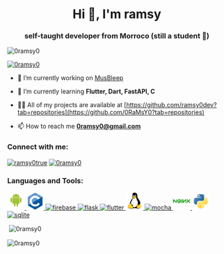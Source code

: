<h1 align="center">Hi 👋, I'm ramsy</h1>
<h3 align="center">self-taught developer from Morroco (still a student 🙂)</h3>

<p align="left"> <img src="https://komarev.com/ghpvc/?username=0ramsy0&label=Profile%20views&color=0e75b6&style=flat" alt="0ramsy0" /> </p>

<p align="left"> <a href="https://github.com/ryo-ma/github-profile-trophy"><img src="https://github-profile-trophy.vercel.app/?username=0ramsy0" alt="0ramsy0" /></a> </p>

- 🔭 I’m currently working on [MusBleep](https://github.com/ramsy0dev/MusBleep)

- 🌱 I’m currently learning **Flutter, Dart, FastAPI, C**

- 👨‍💻 All of my projects are available at [https://github.com/ramsy0dev?tab=repositories](https://github.com/0RaMsY0?tab=repositories)

- 📫 How to reach me **0ramsy0@gmail.com**

<h3 align="left">Connect with me:</h3>
<p align="left">
<a href="https://instagram.com/ramsy0true" target="blank"><img align="center" src="https://raw.githubusercontent.com/rahuldkjain/github-profile-readme-generator/master/src/images/icons/Social/instagram.svg" alt="ramsy0true" height="30" width="40" /></a>
<a href="https://www.leetcode.com/0ramsy0" target="blank"><img align="center" src="https://raw.githubusercontent.com/rahuldkjain/github-profile-readme-generator/master/src/images/icons/Social/leet-code.svg" alt="0ramsy0" height="30" width="40" /></a>
</p>

<h3 align="left">Languages and Tools:</h3>
<p align="left"> <a href="https://developer.android.com" target="_blank" rel="noreferrer"> <img src="https://raw.githubusercontent.com/devicons/devicon/master/icons/android/android-original-wordmark.svg" alt="android" width="40" height="40"/> </a> <a href="https://www.cprogramming.com/" target="_blank" rel="noreferrer"> <img src="https://raw.githubusercontent.com/devicons/devicon/master/icons/c/c-original.svg" alt="c" width="40" height="40"/> </a> <a href="https://firebase.google.com/" target="_blank" rel="noreferrer"> <img src="https://www.vectorlogo.zone/logos/firebase/firebase-icon.svg" alt="firebase" width="40" height="40"/> </a> <a href="https://flask.palletsprojects.com/" target="_blank" rel="noreferrer"> <img src="https://www.vectorlogo.zone/logos/pocoo_flask/pocoo_flask-icon.svg" alt="flask" width="40" height="40"/> </a> <a href="https://flutter.dev" target="_blank" rel="noreferrer"> <img src="https://www.vectorlogo.zone/logos/flutterio/flutterio-icon.svg" alt="flutter" width="40" height="40"/> </a> <a href="https://www.linux.org/" target="_blank" rel="noreferrer"> <img src="https://raw.githubusercontent.com/devicons/devicon/master/icons/linux/linux-original.svg" alt="linux" width="40" height="40"/> </a> <a href="https://mochajs.org" target="_blank" rel="noreferrer"> <img src="https://www.vectorlogo.zone/logos/mochajs/mochajs-icon.svg" alt="mocha" width="40" height="40"/> </a> <a href="https://www.nginx.com" target="_blank" rel="noreferrer"> <img src="https://raw.githubusercontent.com/devicons/devicon/master/icons/nginx/nginx-original.svg" alt="nginx" width="40" height="40"/> </a> <a href="https://www.python.org" target="_blank" rel="noreferrer"> <img src="https://raw.githubusercontent.com/devicons/devicon/master/icons/python/python-original.svg" alt="python" width="40" height="40"/> </a> <a href="https://www.sqlite.org/" target="_blank" rel="noreferrer"> <img src="https://www.vectorlogo.zone/logos/sqlite/sqlite-icon.svg" alt="sqlite" width="40" height="40"/> </a> </p>

<p>&nbsp;<img align="center" src="https://github-readme-stats.vercel.app/api?username=0ramsy0&show_icons=true&locale=en" alt="0ramsy0" /></p>

<p><img align="center" src="https://github-readme-streak-stats.herokuapp.com/?user=0ramsy0&" alt="0ramsy0" /></p>
